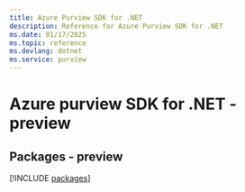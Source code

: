 ```yaml
---
title: Azure Purview SDK for .NET
description: Reference for Azure Purview SDK for .NET
ms.date: 01/17/2025
ms.topic: reference
ms.devlang: dotnet
ms.service: purview
---
```

# Azure purview SDK for .NET - preview
## Packages - preview
[!INCLUDE [packages](purview-index.md)]